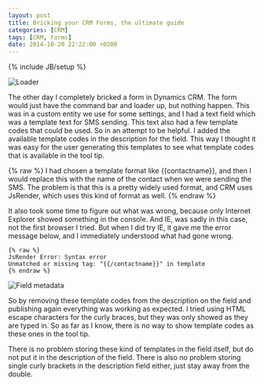 ```yaml
---
layout: post
title: Bricking your CRM Forms, the ultimate guide
categories: [CRM]
tags: [CRM, Forms]
date: 2014-10-20 22:22:00 +0200
---
```

{% include JB/setup %}

<img src="{{ site.url }}/assets/images/bricked_crm_forms/loader.png" class="img-responsive img-right" alt="Loader" title="Bricked white windows, never ending loader" />

The other day I completely bricked a form in Dynamics CRM. The form would just have the command bar and loader up, but nothing happen. This was in a custom entity we use for some settings, and I had a text field which was a template text for SMS sending. This text also had a few template codes that could be used. So in an attempt to be helpful. I added the available template codes in the description for the field. This way I thought it was easy for the user generating this templates to see what template codes that is available in the tool tip.

{% raw %}
I had chosen a template format like {{contactname}}, and then I would replace this with the name of the contact when we were sending the SMS. The problem is that this is a pretty widely used format, and CRM uses JsRender, which uses this kind of format as well.
{% endraw %}

It also took some time to figure out what was wrong, because only Internet Explorer showed something in the console. And IE, was sadly in this case, not the first browser I tried. But when I did try IE, it gave me the error message below, and I immediately understood what had gone wrong.

```
{% raw %}
JsRender Error: Syntax error
Unmatched or missing tag: "{{/contactname}}" in template
{% endraw %}
```

<img src="{{ site.url }}/assets/images/bricked_crm_forms/field_metadata.png" class="img-responsive img-right" alt="Field metadata" title="Description on field, do not put double curly brackets here" />

So by removing these template codes from the description on the field and publishing again everything was working as expected. I tried using HTML escape characters for the curly braces, but they was only showed as they are typed in. So as far as I know, there is no way to show template codes as these ones in the tool tip.

There is no problem storing these kind of templates in the field itself, but do not put it in the description of the field. There is also no problem storing single curly brackets in the description field either, just stay away from the double.
